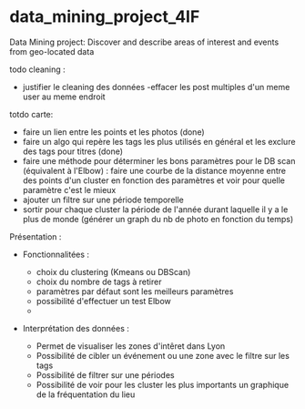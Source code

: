# data_mining_project_4IF
Data Mining project: Discover and describe areas of interest and events from geo-located data

todo cleaning : 
- justifier le cleaning des données
-effacer les post multiples d'un meme user au meme endroit

totdo carte: 
- faire un lien entre les points et les photos (done)
- faire un algo qui repère les tags les plus utilisés en général et les exclure des tags pour titres (done)
- faire une méthode pour déterminer les bons paramètres pour le DB scan (équivalent à l'Elbow) : faire une courbe de la distance moyenne entre des points d'un cluster en fonction des paramètres et voir pour quelle paramètre c'est le mieux 
- ajouter un filtre sur une période temporelle
- sortir pour chaque cluster la période de l'année durant laquelle il y a le plus de monde (générer un graph du nb de photo en fonction du temps)


Présentation :

- Fonctionnalitées : 
     - choix du clustering (Kmeans ou DBScan)
     - choix du nombre de tags à retirer
     - paramètres par défaut sont les meilleurs paramètres
     - possibilité d'effectuer un test Elbow
     - 


- Interprétation des données : 
    - Permet de visualiser les zones d'intêret dans Lyon
    - Possibilité de cibler un événement ou une zone avec le filtre sur les tags
    - Possibilité de filtrer sur une périodes
    - Possibilité de voir pour les cluster les plus importants un graphique de la fréquentation du lieu